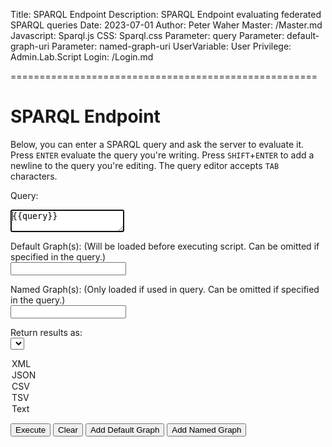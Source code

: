 ﻿Title: SPARQL Endpoint
Description: SPARQL Endpoint evaluating federated SPARQL queries
Date: 2023-07-01
Author: Peter Waher
Master: /Master.md
Javascript: Sparql.js
CSS: Sparql.css
Parameter: query
Parameter: default-graph-uri
Parameter: named-graph-uri
UserVariable: User
Privilege: Admin.Lab.Script
Login: /Login.md

=====================================================

SPARQL Endpoint
==================

Below, you can enter a SPARQL query and ask the server to evaluate it.
Press `ENTER` evaluate the query you're writing. 
Press `SHIFT`+`ENTER` to add a newline to the query you're editing.
The query editor accepts `TAB` characters.

<form id="QueryForm" action="/sparql" method="post" enctype="application/x-www-form-urlencoded">

Query:  
<textarea id="query" name="query" autofocus="autofocus" wrap="hard" onkeydown="return QueryKeyDown(this,event);">{{query}}</textarea>

Default Graph\(s): (Will be loaded before executing script. Can be omitted if specified in the query.)  
<input type="text" id="defaultGraph1" name="default-graph-uri"/>

Named Graph\(s): (Only loaded if used in query. Can be omitted if specified in the query.)  
<input type="text" id="namedGraph1" name="named-graph-uri"/>

Return results as:  
<select id="ReturnType">
<option selected value="Xml">XML</option>
<option value="Json">JSON</option>
<option value="Csv">CSV</option>
<option value="Tsv">TSV</option>
<option value="Text">Text</option>
</select>

<button type="button" onclick="ExecuteQuery()">Execute</button>
<button type="button" onclick="ClearAll();">Clear</button>
<button type="button" onclick="AddDefaultGraph();">Add Default Graph</button>
<button type="button" onclick="AddNamedGraph();">Add Named Graph</button>

</form>

<fieldset id="Result" style="display:none">
<label>Result</label>
</fieldset>
